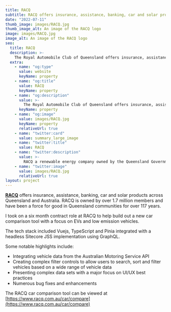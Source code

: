 ```yaml
---
title: RACQ
subtitle: RACQ offers insurance, assistance, banking, car and solar products across Queensland and Australia.
date: "2022-07-11"
thumb_image: images/RACQ.jpg
thumb_image_alt: An image of the RACQ logo
image: images/RACQ.jpg
image_alt: An image of the RACQ logo
seo:
  title: RACQ
  description: >-
    The Royal Automobile Club of Queensland offers insurance, assistance, banking, car and solar products across Queensland and Australia. RACQ is owned by over 1.7 million members and have been a force for good in Queensland communities for over 117 years.
  extra:
    - name: "og:type"
      value: website
      keyName: property
    - name: "og:title"
      value: RACQ
      keyName: property
    - name: "og:description"
      value: >-
        The Royal Automobile Club of Queensland offers insurance, assistance, banking, car and solar products across Queensland and Australia. RACQ is owned by over 1.7 million members and have been a force for good in Queensland communities for over 117 years.
      keyName: property
    - name: "og:image"
      value: images/RACQ.jpg
      keyName: property
      relativeUrl: true
    - name: "twitter:card"
      value: summary_large_image
    - name: "twitter:title"
      value: RACQ
    - name: "twitter:description"
      value: >-
        RACQ a renewable energy company owned by the Queensland Government.
    - name: "twitter:image"
      value: images/RACQ.jpg
      relativeUrl: true
layout: project
---
```


[**RACQ**](https://racq.com.au/) offers insurance, assistance, banking, car and solar products across Queensland and Australia. RACQ is owned by over 1.7 million members and have been a force for good in Queensland communities for over 117 years.

I took on a six month contract role at RACQ to help build out a new car comparison tool with a focus on EVs and low emission vehicles.

The tech stack included Vuejs, TypeScript and Pinia integrated with a headless Sitecore JSS implementation using GraphQL.

Some notable highlights include:

- Integrating vehicle data from the Australian Motoring Service API
- Creating complex filter controls to allow users to search, sort and filter vehicles based on a wide range of vehicle data
- Presenting complex data sets with a major focus on UI/UX best practices
- Numerous bug fixes and enhancements

The RACQ car comparison tool can be viewed at [https://www.racq.com.au/car/compare](https://www.racq.com.au/car/compare)
